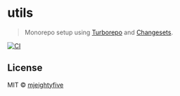 # utils

> Monorepo setup using [Turborepo](https://turborepo.org/) and [Changesets](https://github.com/changesets/changesets).

[![CI](https://github.com/mjeightyfive/utils/actions/workflows/ci.yml/badge.svg)](https://github.com/mjeightyfive/utils/actions/workflows/ci.yml)

## License

MIT © [mjeightyfive](https://mje.fi)
